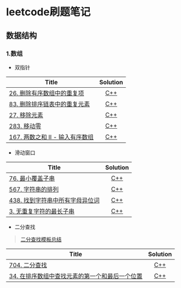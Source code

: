 # leetcode刷题笔记

## 数据结构
### 1.数组
    
+ 双指针

|Title|Solution|
|-|:-:|
|[26. 删除有序数组中的重复项](https://leetcode.cn/problems/remove-duplicates-from-sorted-array/)|[C++](https://github.com/damenshi/leetcode-Notes/blob/main/%E6%95%B0%E7%BB%84/26.%E5%88%A0%E9%99%A4%E6%9C%89%E5%BA%8F%E6%95%B0%E7%BB%84%E4%B8%AD%E7%9A%84%E9%87%8D%E5%A4%8D%E9%A1%B9.md)|
|[83. 删除排序链表中的重复元素](https://leetcode.cn/problems/remove-duplicates-from-sorted-list/)|[C++](https://github.com/damenshi/leetcode-Notes/blob/main/%E6%95%B0%E7%BB%84/83.%E5%88%A0%E9%99%A4%E6%8E%92%E5%BA%8F%E9%93%BE%E8%A1%A8%E4%B8%AD%E7%9A%84%E9%87%8D%E5%A4%8D%E5%85%83%E7%B4%A0.md)|
|[27. 移除元素](https://leetcode.cn/problems/remove-element/)|[C++](https://github.com/damenshi/leetcode-Notes/blob/main/%E6%95%B0%E7%BB%84/27.%E7%A7%BB%E9%99%A4%E5%85%83%E7%B4%A0.md)|
|[283. 移动零](https://leetcode.cn/problems/move-zeroes/)|[C++](https://github.com/damenshi/leetcode-Notes/blob/main/%E6%95%B0%E7%BB%84/283.%E7%A7%BB%E5%8A%A8%E9%9B%B6.md)| 
|[167. 两数之和 II - 输入有序数组](https://leetcode.cn/problems/two-sum-ii-input-array-is-sorted/)|[C++](https://github.com/damenshi/leetcode-Notes/blob/main/%E6%95%B0%E7%BB%84/167.%E4%B8%A4%E6%95%B0%E4%B9%8B%E5%92%8C%20II%20-%20%E8%BE%93%E5%85%A5%E6%9C%89%E5%BA%8F%E6%95%B0%E7%BB%84.md)|

+ 滑动窗口

|Title|Solution|
|-|:-:|
|[76. 最小覆盖子串](https://leetcode.cn/problems/minimum-window-substring/)|[C++]()|
|[567. 字符串的排列](https://leetcode.cn/problems/permutation-in-string/)|[C++]()|
|[438. 找到字符串中所有字母异位词](https://leetcode.cn/problems/find-all-anagrams-in-a-string/)|[C++]()|
|[3. 无重复字符的最长子串](https://leetcode.cn/problems/longest-substring-without-repeating-characters/)|[C++]()|

+ 二分查找

> [二分查找模板总结]()

|Title|Solution|
|-|:-:|
|[704. 二分查找](https://leetcode.cn/problems/binary-search/)|[C++]()|
|[34. 在排序数组中查找元素的第一个和最后一个位置](https://leetcode.cn/problems/find-first-and-last-position-of-element-in-sorted-array/)|[C++]()|










